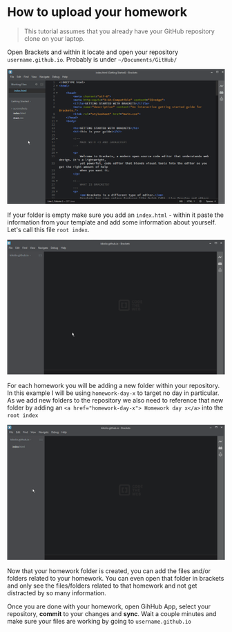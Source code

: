 # How to upload your homework

> This tutorial assumes that you already have your GitHub repository clone on your laptop.

Open Brackets and within it locate and open your repository `username.github.io`. Probably is under `~/Documents/GitHub/`

![Open repo](../images/homework/open-repo-homework.gif)

If your folder is empty make sure you add an `index.html` - within it paste the information from your template and add some information about yourself. Let's call this file `root index`.

![Adding new file](../images/homework/adding-new-file.gif)

For each homework you will be adding a new folder within your repository. In this example I will be using `homework-day-x` to target no day in particular. As we add new folders to the repository we also need to reference that new folder by adding an `<a href="homework-day-x"> Homework day x</a>` into the `root index`

![Homework folder](../images/homework/new-folder.gif)

Now that your homework folder is created, you can add the files and/or folders related to your homework. You can even open that folder in brackets and only see the files/folders related to that homework and not get distracted by so many information.


Once you are done with your homework, open GihHub App, select your repository, **commit** to your changes and **sync**. Wait a couple minutes and make sure your files are working by going to `username.github.io`
